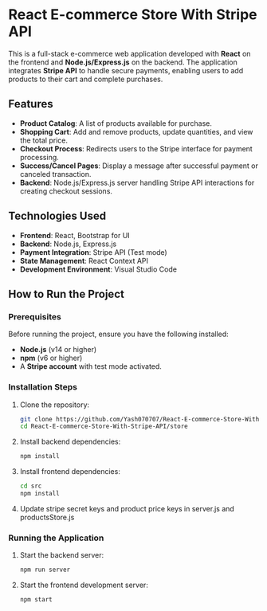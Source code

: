 # React E-commerce Store With Stripe API

This is a full-stack e-commerce web application developed with **React** on the frontend and **Node.js/Express.js** on the backend. The application integrates **Stripe API** to handle secure payments, enabling users to add products to their cart and complete purchases.

## Features
- **Product Catalog**: A list of products available for purchase.
- **Shopping Cart**: Add and remove products, update quantities, and view the total price.
- **Checkout Process**: Redirects users to the Stripe interface for payment processing.
- **Success/Cancel Pages**: Display a message after successful payment or canceled transaction.
- **Backend**: Node.js/Express.js server handling Stripe API interactions for creating checkout sessions.

## Technologies Used
- **Frontend**: React, Bootstrap for UI
- **Backend**: Node.js, Express.js
- **Payment Integration**: Stripe API (Test mode)
- **State Management**: React Context API
- **Development Environment**: Visual Studio Code


## How to Run the Project

### Prerequisites

Before running the project, ensure you have the following installed:
- **Node.js** (v14 or higher)
- **npm** (v6 or higher)
- A **Stripe account** with test mode activated.

### Installation Steps

1. Clone the repository:
   ```bash
   git clone https://github.com/Yash070707/React-E-commerce-Store-With-Stripe-API.git
   cd React-E-commerce-Store-With-Stripe-API/store

2. Install backend dependencies:
    ```bash
    npm install

3. Install frontend dependencies:
    ```bash
    cd src
    npm install

4. Update stripe secret keys and product price keys in server.js and productsStore.js

### Running the Application
1. Start the backend server:
    ```bash
    npm run server

2. Start the frontend development server:
    ```bash
    npm start


